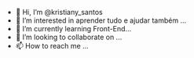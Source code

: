 - 👋 Hi, I’m @kristiany_santos
- 👀 I’m interested in aprender tudo e ajudar também ...
- 🌱 I’m currently learning Front-End...
- 💞️ I’m looking to collaborate on ...
- 📫 How to reach me ...

<!---
kris0119/kris0119 is a ✨ special ✨ repository because its `README.md` (this file) appears on your GitHub profile.
You can click the Preview link to take a look at your changes.
--->
